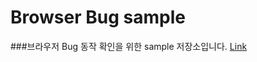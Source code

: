 # Browser Bug sample
###브라우저 Bug 동작 확인을 위한 sample 저장소입니다.
[Link](https://angwangho.github.io/sampleFile/)